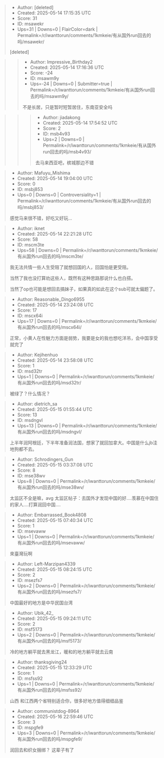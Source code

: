 > - Author: [deleted]
> - Created: 2025-05-14 17:15:35 UTC
> - Score: 31
> - ID: msawekr
> - Ups=31 | Downs=0 | FlairColor=dark | Permalink=/r/iwanttorun/comments/1kmkeie/有从国外run回去的吗/msawekr/
>
> [deleted]

>> - Author: Impressive_Birthday2
>> - Created: 2025-05-14 17:16:36 UTC
>> - Score: -24
>> - ID: msawm9y
>> - Ups=-24 | Downs=0 | Submitter=true | Permalink=/r/iwanttorun/comments/1kmkeie/有从国外run回去的吗/msawm9y/
>>
>> 不是长居，只是暂时短暂居住，东南亚安全吗

>>> - Author: jiadakong
>>> - Created: 2025-05-14 17:54:52 UTC
>>> - Score: 2
>>> - ID: msb4v93
>>> - Ups=2 | Downs=0 | Permalink=/r/iwanttorun/comments/1kmkeie/有从国外run回去的吗/msb4v93/
>>>
>>> 去马来西亚吧，槟城那边不错

> - Author: Mafuyu_Mishima
> - Created: 2025-05-14 19:04:00 UTC
> - Score: 0
> - ID: msbj853
> - Ups=0 | Downs=0 | Controversiality=1 | Permalink=/r/iwanttorun/comments/1kmkeie/有从国外run回去的吗/msbj853/
>
> 感觉马来很不错，好吃又好玩…

> - Author: iknet
> - Created: 2025-05-14 22:21:28 UTC
> - Score: 58
> - ID: mscm3te
> - Ups=58 | Downs=0 | Permalink=/r/iwanttorun/comments/1kmkeie/有从国外run回去的吗/mscm3te/
>
> 我无法共情一些人生受阻了就想回国的人，回国怕是更受阻。
> 
> 当然了我也没打算劝这些人，既然有这种思路那说什么也白搭。
> 
> 当然了op也可能是想回去搞妹子，如果真的如此在这个sub可就太偏题了。

> - Author: Reasonable_Dingo6955
> - Created: 2025-05-14 23:24:08 UTC
> - Score: 17
> - ID: mscx64i
> - Ups=17 | Downs=0 | Permalink=/r/iwanttorun/comments/1kmkeie/有从国外run回去的吗/mscx64i/
>
> 正常，小黄人在性魅力方面是弱势，我要是女的我也想吃洋吊，会中国享受就完了

> - Author: Kejihenhuo
> - Created: 2025-05-14 23:58:08 UTC
> - Score: 1
> - ID: msd32tr
> - Ups=1 | Downs=0 | Permalink=/r/iwanttorun/comments/1kmkeie/有从国外run回去的吗/msd32tr/
>
> 被绿了？什么情况？

> - Author: dietrich_sa
> - Created: 2025-05-15 01:55:44 UTC
> - Score: 13
> - ID: msdngvl
> - Ups=13 | Downs=0 | Permalink=/r/iwanttorun/comments/1kmkeie/有从国外run回去的吗/msdngvl/
>
> 上半年润阿根廷，下半年准备润法国，想家了就回加拿大。中国是什么jb洼地狗都不去。

> - Author: Schrodingers_Gun
> - Created: 2025-05-15 03:37:08 UTC
> - Score: 8
> - ID: mse38wv
> - Ups=8 | Downs=0 | Permalink=/r/iwanttorun/comments/1kmkeie/有从国外run回去的吗/mse38wv/
>
> 太监区不全是嘛，avg 太监区帖子：去国外才发现中国的好....羡慕在中国住的家人....打算润回中国....

> - Author: Embarrassed_Book4808
> - Created: 2025-05-15 07:40:34 UTC
> - Score: 1
> - ID: msevaww
> - Ups=1 | Downs=0 | Permalink=/r/iwanttorun/comments/1kmkeie/有从国外run回去的吗/msevaww/
>
> 來臺灣玩啊

> - Author: Left-Marzipan4339
> - Created: 2025-05-15 08:24:15 UTC
> - Score: 2
> - ID: msezfs7
> - Ups=2 | Downs=0 | Permalink=/r/iwanttorun/comments/1kmkeie/有从国外run回去的吗/msezfs7/
>
> 中国最好的地方是中华民国台湾

> - Author: Ubik_42_
> - Created: 2025-05-15 09:24:11 UTC
> - Score: 2
> - ID: msf5173
> - Ups=2 | Downs=0 | Permalink=/r/iwanttorun/comments/1kmkeie/有从国外run回去的吗/msf5173/
>
> 冷的地方躺平就去黑龙江，暖和的地方躺平就去云南

> - Author: thanksgiving24
> - Created: 2025-05-15 12:33:29 UTC
> - Score: 1
> - ID: msfss92
> - Ups=1 | Downs=0 | Permalink=/r/iwanttorun/comments/1kmkeie/有从国外run回去的吗/msfss92/
>
> 山西 和江西两个省特别适合你，很多好地方值得细细品鉴

> - Author: communistdog-8964
> - Created: 2025-05-16 22:59:46 UTC
> - Score: 3
> - ID: mspgfe9
> - Ups=3 | Downs=0 | Permalink=/r/iwanttorun/comments/1kmkeie/有从国外run回去的吗/mspgfe9/
>
> 润回去和织女捆绑？ 这辈子有了
